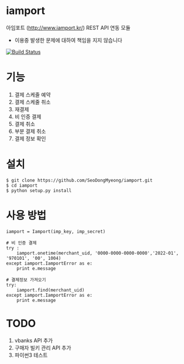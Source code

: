 # iamport
아임포트 (http://www.iamport.kr/) REST API 연동 모듈 

- 이용중 발생한 문제에 대하여 책임을 지지 않습니다


[![Build Status](https://travis-ci.org/ClaudeSeo/iamport.svg?branch=master)](https://travis-ci.org/ClaudeSeo/iamport)


# 기능
1. 결제 스케줄 예약
2. 결제 스케줄 취소
3. 재결제
4. 비 인증 결제
5. 결제 취소
6. 부분 결제 취소
7. 결제 정보 확인

# 설치
```
$ git clone https://github.com/SeoDongMyeong/iamport.git
$ cd iamport
$ python setup.py install
```

# 사용 방법
```
iamport = Iamport(imp_key, imp_secret)

# 비 인증 결제
try :
	iamport.onetime(merchant_uid, '0000-0000-0000-0000','2022-01', '970101', '00', 1004)
except iamport.IamportError as e:
    print e.message

# 결제정보 가져오기
try:
	iamport.find(merchant_uid)
except iamport.IamportError as e:
    print e.message
```

# TODO
1. vbanks API 추가
2. 구매자 빌키 관리 API 추가
3. 파이썬3 테스트
